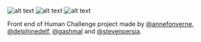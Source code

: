 ![alt text](https://forthebadge.com/images/badges/made-with-javascript.svg 'Made with JavaScript')
![alt text](https://forthebadge.com/images/badges/powered-by-netflix.svg 'Powered by Netflix')
![alt text](https://forthebadge.com/images/badges/built-with-love.svg 'Built with love')

Front end of Human Challenge project made by [@annefonverne](https://github.com/annefonverne), [@delphinedelf](https://github.com/delphinedelf), [@gashmal](https://github.com/gashmal) and [@stevenpersia](https://github.com/stevenpersia).

